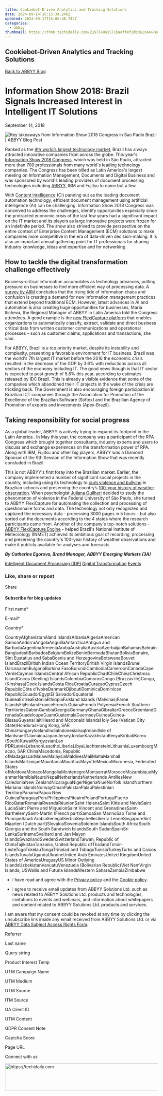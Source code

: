 ```yaml
---
title: Cookiebot-Driven Analytics and Tracking Solutions
date: 2024-09-14T16:15:34.246Z
updated: 2024-09-17T16:06:48.742Z
categories:
  - abbyy
thumbnail: https://thmb.techidaily.com/219754861571baaffef2dbde1c4e47ea4bf551dd4082ac6c30e6e25f75285938.jpg
---
```


## Cookiebot-Driven Analytics and Tracking Solutions

[Back to ABBYY Blog](https://tools.techidaily.com/abbyy/products/)

# Information Show 2018: Brazil Signals Increased Interest in Intelligent IT Solutions

September 14, 2018

![Key takeaways from Information Show 2018 Congress in Sao Paolo Brazil | ABBYY Blog Post](https://static5.abbyy.com/abbyycommedia/25311/9576e_blog_brazil-signalsblog.png) 

Ranked as the [9th world’s largest technology market](http://web6.bnamericas.com/en/news/ict/brazil-the-worlds-ninth-it-market-but-needs-incentives/), Brazil has always attracted innovative companies from across the globe. This year's [Information Show 2018 Congress](http://informationshow.com.br/), which was held in São Paulo, attracted more than 700 professionals from many world's leading technology companies. The Congress has been billed as Latin America's largest meeting on Information Management, Documents and Digital Business and was sponsored by world's leading providers of document processing technologies including [ABBYY](https://tools.techidaily.com/abbyy/products/), IBM and Fujitsu to name but a few.

With [Content Intelligence](https://tools.techidaily.com/abbyy/products/) (CI) panning out as the leading document automation technology, efficient document management using artificial intelligence (AI) can be challenging. Information Show 2018 Congress was conceived to address the challenges, identify opportunities especially since the protracted economic crisis of the last few years had a significant impact on the IT market and its players as large innovative projects were frozen for an indefinite period. The show also strived to provide perspective on the entire context of Enterprise Content Management (ECM) solutions to make companies more competitive in the era of data-driven decision-making. It is also an important annual gathering point for IT professionals for sharing industry knowledge, ideas and expertise and for networking.

## How to tackle the digital transformation challenge effectively

Business-critical information accumulates as technology advances, putting pressure on businesses to find more efficient way of processing data. A [survey by AIIM](http://www.m-files.com/blog/digital-transformation-intelligent-information-management-10-data-points/) concludes that the rising tide of information chaos and confusion is creating a demand for new information management practices that extend beyond traditional ECM. However, latest advances in AI and automation is also creating huge opportunities for businesses, Maria Ilicheva, the Regional Manager of ABBYY in Latin America told the Congress attendees. A good example is the [new FlexiCapture platform](https://tools.techidaily.com/abbyy/products/) that enables organizations to automatically classify, extract, validate and direct business critical data from written customer communications and operational processes – such as customer claims, applications and transactions, she said.

For ABBYY, Brazil is a top priority market, despite its instability and complexity, presenting a favorable environment for IT business. Brazil was the world's 7th largest IT market before the 2016 the economic crisis resulted in the decrease of the GDP by 3.6% with reductions across all sectors of the economy including IT. The good news though is that IT sector is expected to post growth of 5.8% this year, according to estimates released by IDC Brazil. This is already a visible evidence that some of the companies which abandoned their IT projects in the wake of the crisis are trickling back. The Government is also encouraging foreign participation in Brazilian ICT companies through the Association for Promotion of the Excellence of the Brazilian Software (Softex) and the Brazilian Agency of Promotion of exports and investments (Apex-Brazil).

## Taking responsibility for social progress

As a global leader, ABBYY is actively trying to expand its footprint in the Latin America . In May this year, the company was a participant of the RPA Congress which brought together consultants, industry experts and users to discuss and exchange experiences on the transformation power of RPA. Along with IBM, Fujitsu and other big players, ABBYY was a Diamond Sponsor of the 9th Session of the Information Show that was recently concluded in Brazil.

This is not ABBYY's first foray into the Brazilian market. Earlier, the company implemented a number of significant social projects in the country, including using its technology to [curb violence and bullying](https://tools.techidaily.com/abbyy/products/) in Brazilian schools and preserving the country’s [100-year history of weather observation](https://tools.techidaily.com/abbyy/products/). When psychologist [Juliana Guilheri](https://www.linkedin.com/profile/view?locale=fr%5FFR&trkInfo=tarId%3A1398249436738%2Ctas%3Aju%2Cidx%3A1-2-2&id=144892417&trk=tyah) decided to study the phenomenon of violence in the Federal University of São Paulo, she turned to ABBYY FlexiCapture for automating the collection and processing of questionnaire forms and data. The technology not only recognized and captured the necessary data - processing 3000 pages in 5 hours - but also sorted out the documents according to the 4 states where the research participants came from. Another of the company's top-notch solutions - [ABBYY FlexiCapture Engine](https://tools.techidaily.com/abbyy/products/) \- helped Brazil's National Institute of Meteorology (INMET) achieved its ambitious goal of recording, processing and preserving the country's 100-year history of weather observations and make it publicly available for analyses and forecasts.

**_By Catherine Egorova, Brand Manager, ABBYY Emerging Markets (3A)_**

[Intelligent Document Processing (IDP)](https://www.abbyy.com/blog/intelligent-document-processing-idp/ "Intelligent Document Processing (IDP)") [Digital Transformation](https://tools.techidaily.com/abbyy/products/) [Events](https://tools.techidaily.com/abbyy/products/) 

### Like, share or repost

Share 

#### Subscribe for blog updates

First name\*

E-mail\*

Сountry\*

СountryAfghanistanAland IslandsAlbaniaAlgeriaAmerican SamoaAndorraAngolaAnguillaAntarcticaAntigua and BarbudaArgentinaArmeniaArubaAustraliaAustriaAzerbaijanBahamasBahrainBangladeshBarbadosBelgiumBelizeBeninBermudaBhutanBoliviaBonaire, Sint Eustatius and SabaBosnia and HerzegovinaBotswanaBouvet IslandBrazilBritish Indian Ocean TerritoryBritish Virgin IslandsBrunei DarussalamBulgariaBurkina FasoBurundiCambodiaCameroonCanadaCape VerdeCayman IslandsCentral African RepublicChadChileChinaChristmas IslandCocos (Keeling) IslandsColombiaComorosCongo (Brazzaville)Congo, (Kinshasa)Cook IslandsCosta RicaCroatiaCuraçaoCyprusCzech RepublicCôte d'IvoireDenmarkDjiboutiDominicaDominican RepublicEcuadorEgyptEl SalvadorEquatorial GuineaEritreaEstoniaEthiopiaFalkland Islands (Malvinas)Faroe IslandsFijiFinlandFranceFrench GuianaFrench PolynesiaFrench Southern TerritoriesGabonGambiaGeorgiaGermanyGhanaGibraltarGreeceGreenlandGrenadaGuadeloupeGuamGuatemalaGuernseyGuineaGuinea-BissauGuyanaHaitiHeard and Mcdonald IslandsHoly See (Vatican City State)HondurasHong Kong, SAR ChinaHungaryIcelandIndiaIndonesiaIraqIrelandIsle of ManIsraelITJamaicaJapanJerseyJordanKazakhstanKenyaKiribatiKorea (South)KuwaitKyrgyzstanLao PDRLatviaLebanonLesothoLiberiaLibyaLiechtensteinLithuaniaLuxembourgMacao, SAR ChinaMacedonia, Republic ofMadagascarMalawiMalaysiaMaldivesMaliMaltaMarshall IslandsMartiniqueMauritaniaMauritiusMayotteMexicoMicronesia, Federated States ofMoldovaMonacoMongoliaMontenegroMontserratMoroccoMozambiqueMyanmarNamibiaNauruNepalNetherlandsNetherlands AntillesNew CaledoniaNew ZealandNicaraguaNigerNigeriaNiueNorfolk IslandNorthern Mariana IslandsNorwayOmanPakistanPalauPalestinian TerritoryPanamaPapua New GuineaParaguayPeruPhilippinesPitcairnPolandPortugalPuerto RicoQatarRomaniaRwandaRéunionSaint HelenaSaint Kitts and NevisSaint LuciaSaint Pierre and MiquelonSaint Vincent and GrenadinesSaint-BarthélemySaint-Martin (French part)SamoaSan MarinoSao Tome and PrincipeSaudi ArabiaSenegalSerbiaSeychellesSierra LeoneSingaporeSint Maarten (Dutch part)SlovakiaSloveniaSolomon IslandsSouth AfricaSouth Georgia and the South Sandwich IslandsSouth SudanSpainSri LankaSurinameSvalbard and Jan Mayen IslandsSwazilandSwedenSwitzerlandTaiwan, Republic of ChinaTajikistanTanzania, United Republic ofThailandTimor-LesteTogoTokelauTongaTrinidad and TobagoTunisiaTurkeyTurks and Caicos IslandsTuvaluUgandaUkraineUnited Arab EmiratesUnited KingdomUnited States of AmericaUruguayUS Minor Outlying IslandsUzbekistanVanuatuVenezuela (Bolivarian Republic)Viet NamVirgin Islands, USWallis and Futuna IslandsWestern SaharaZambiaZimbabwe

* I have read and agree with the [Privacy policy](https://tools.techidaily.com/abbyy/products/) and the [Cookie policy](https://tools.techidaily.com/abbyy/products/).

* I agree to receive email updates from ABBYY Solutions Ltd. such as news related to ABBYY Solutions Ltd. products and technologies, invitations to events and webinars, and information about whitepapers and content related to ABBYY Solutions Ltd. products and services.  
    
I am aware that my consent could be revoked at any time by clicking the unsubscribe link inside any email received from ABBYY Solutions Ltd. or via [ABBYY Data Subject Access Rights Form](https://tools.techidaily.com/abbyy/products/).

Referrer

Last name

Query string

Product Interest Temp

UTM Campaign Name

UTM Medium

UTM Source

ITM Source

GA Client ID

UTM Content

GDPR Consent Note

Captcha Score

Page URL

Connect with us

<ins class="adsbygoogle"
     style="display:block"
     data-ad-format="autorelaxed"
     data-ad-client="ca-pub-7571918770474297"
     data-ad-slot="1223367746"></ins>

<ins class="adsbygoogle"
     style="display:block"
     data-ad-client="ca-pub-7571918770474297"
     data-ad-slot="8358498916"
     data-ad-format="auto"
     data-full-width-responsive="true"></ins>



<!-- affiliate ads begin -->
<a href="https://appsumo.8odi.net/c/5597632/2123728/7443" target="_top" id="2123728">
  <img src="//a.impactradius-go.com/display-ad/7443-2123728" border="0" alt="https://techidaily.com" width="728" height="90"/>
</a>
<img height="0" width="0" src="https://appsumo.8odi.net/i/5597632/2123728/7443" style="position:absolute;visibility:hidden;" border="0" />
<!-- affiliate ads end -->

